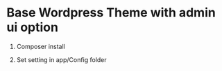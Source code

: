 # Base Wordpress Theme with admin ui option

1) Composer install

2) Set setting in app/Config folder
